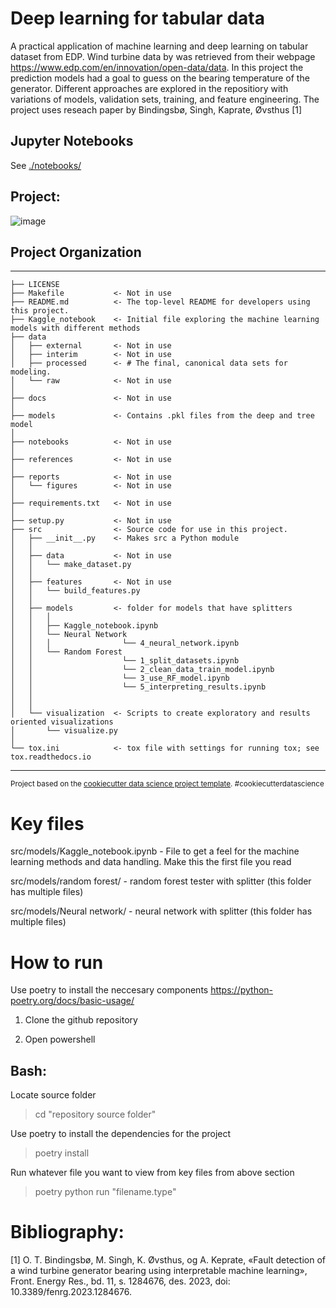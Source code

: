 Deep learning for tabular data
==============================

A practical application of machine learning and deep learning on tabular dataset from EDP. Wind turbine
data by was retrieved from their webpage https://www.edp.com/en/innovation/open-data/data. In this project the prediction models had a goal to guess on the bearing temperature of the generator. Different approaches are explored in the repositiory with variations of models, validation sets, training, and feature engineering. The project uses reseach paper by Bindingsbø, Singh, Kaprate, Øvsthus [1]

## Jupyter Notebooks

See [./notebooks/](./notebooks/)

## Project:
![image](https://github.com/Markustho/DAT255-group12/assets/122047522/b8ac9188-b223-4fb7-99d0-ac0d4a1cddcd)

## Project Organization
------------

    ├── LICENSE
    ├── Makefile           <- Not in use
    ├── README.md          <- The top-level README for developers using this project.
    ├── Kaggle_notebook    <- Initial file exploring the machine learning models with different methods
    ├── data
    │   ├── external       <- Not in use
    │   ├── interim        <- Not in use
    │   ├── processed      <- # The final, canonical data sets for modeling.
    │   └── raw            <- Not in use
    │
    ├── docs               <- Not in use
    │
    ├── models             <- Contains .pkl files from the deep and tree model
    │
    ├── notebooks          <- Not in use                                     
    │
    ├── references         <- Not in use
    │
    ├── reports            <- Not in use
    │   └── figures        <- Not in use
    │
    ├── requirements.txt   <- Not in use
    │
    ├── setup.py           <- Not in use
    ├── src                <- Source code for use in this project.
    │   ├── __init__.py    <- Makes src a Python module
    │   │
    │   ├── data           <- Not in use
    │   │   └── make_dataset.py
    │   │
    │   ├── features       <- Not in use
    │   │   └── build_features.py
    │   │
    │   ├── models         <- folder for models that have splitters
    │   │   │                 
    │   │   ├── Kaggle_notebook.ipynb 
    │   │   └── Neural Network
    │   │   │                └── 4_neural_network.ipynb
    │   │   └── Random Forest
    │   │                    └── 1_split_datasets.ipynb
    │   │                    └── 2_clean_data_train_model.ipynb
    │   │                    └── 3_use_RF_model.ipynb
    │   │                    └── 5_interpreting_results.ipynb
    │   │                    
    │   │                    
    │   └── visualization  <- Scripts to create exploratory and results oriented visualizations
    │       └── visualize.py
    │
    └── tox.ini            <- tox file with settings for running tox; see tox.readthedocs.io


--------

<p><small>Project based on the <a target="_blank" href="https://drivendata.github.io/cookiecutter-data-science/">cookiecutter data science project template</a>. #cookiecutterdatascience</small></p>

# Key files
src/models/Kaggle_notebook.ipynb - File to get a feel for the machine learning methods and data handling. Make this the first file you read

src/models/random forest/  - random forest tester with splitter (this folder has multiple files)

src/models/Neural network/  - neural network with splitter (this folder has multiple files)

# How to run
Use poetry to install the neccesary components https://python-poetry.org/docs/basic-usage/

1. Clone the github repository

2. Open powershell

## Bash:
Locate source folder
> cd "repository source folder"

Use poetry to install the dependencies for the project
> poetry install

Run whatever file you want to view from key files from above section
> poetry python run "filename.type"




# Bibliography:

[1] O. T. Bindingsbø, M. Singh, K. Øvsthus, og A. Keprate, «Fault detection of a wind turbine generator bearing using interpretable machine learning», Front. Energy Res., bd. 11, s. 1284676, des. 2023, doi: 10.3389/fenrg.2023.1284676.
